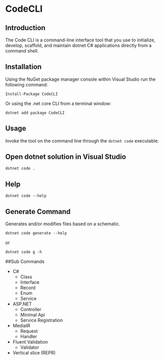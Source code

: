 # CodeCLI
## Introduction
The Code CLI is a command-line interface tool that you use to initialize, develop, scaffold, and maintain dotnet C# applications directly from a command shell.

## Installation 
Using the NuGet package manager console within Visual Studio run the following command:
```
Install-Package CodeCLI
```
Or using the .net core CLI from a terminal window:
```
dotnet add package CodeCLI
```

## Usage 
Invoke the tool on the command line through the `dotnet code` executable.

## Open dotnet solution in Visual Studio
```
dotnet code .
```
## Help 
``` dotnet code --help ```

## Generate Command 
Generates and/or modifies files based on a schematic.
```
dotnet code generate --help
```
or 
```
dotnet code g -h
```
##Sub Commands 
+ C#
  - Class
  - Interface
  - Record
  - Enum
  - Service
+ ASP.NET
  - Controller
  - Minimal Api
  - Service Registration
+ MediatR
  - Request
  - Handler
+ Fluent Validation
  - Validator
+ Vertical slice (REPR)




